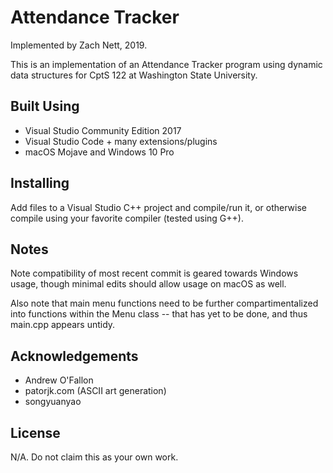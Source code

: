 # Attendance Tracker

Implemented by Zach Nett, 2019.

This is an implementation of an Attendance Tracker program using dynamic data structures for CptS 122 at Washington State University.

## Built Using

* Visual Studio Community Edition 2017 
* Visual Studio Code + many extensions/plugins
* macOS Mojave and Windows 10 Pro

## Installing

Add files to a Visual Studio C++ project and compile/run it, or otherwise compile using your favorite compiler (tested using G++).

## Notes

Note compatibility of most recent commit is geared towards Windows usage, though minimal edits should allow usage on macOS as well.

Also note that main menu functions need to be further compartimentalized into functions within the Menu class -- that has yet to be done, and thus main.cpp appears untidy.

## Acknowledgements

* Andrew O'Fallon
* patorjk.com (ASCII art generation)
* songyuanyao

## License

N/A. Do not claim this as your own work.

